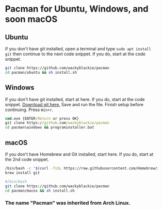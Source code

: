 # Pacman for Ubuntu, Windows, and soon macOS
## Ubuntu
If you don't have git installed, open a terminal and type ```sudo apt install git``` then continue to the next code snippet. If you do, start at the code snippet.
```bash
git clone https://github.com/wackyblackie/pacman
cd pacman/ubuntu && sh install.sh
```
## Windows
If you don't have git installed, start at here. If you do, start at the code snippet. 
[Download git here.](https://git-scm.com/download/win)
Save and run the file. Finish setup before continuing. 
Press ```Win+r```. 
```cmd
cmd.exe {ENTER/Return or press OK}
git clone https://github.com/wackyblackie/pacman
cd pacman\windows && programinstaller.bat
```
## macOS
If you don't have Homebrew and Git installed, start here. If you do, start at the 2nd code snippet.
```bash
/bin/bash -c "$(curl -fsSL https://raw.githubusercontent.com/Homebrew/install/master/install.sh)"
brew install git
```
```bash
#/bin/bash
git clone https://github.com/wackyblackie/pacman
cd pacman/macos && sh install.sh
```
### The name "Pacman" was inherited from Arch Linux.

